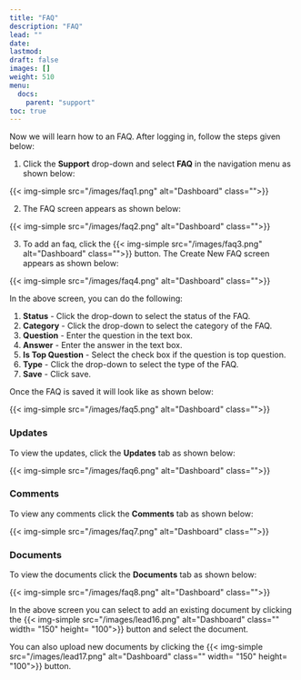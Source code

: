 ```yaml
---
title: "FAQ"
description: "FAQ"
lead: ""
date:
lastmod:
draft: false
images: []
weight: 510
menu:
  docs:
    parent: "support"
toc: true
---
```


Now we will learn how to an FAQ. After logging in, follow the steps given below:

1.	Click the **Support** drop-down and select **FAQ** in the navigation menu as shown below:

 {{< img-simple src="/images/faq1.png"  alt="Dashboard" class="">}}

2.	The FAQ screen appears as shown below:

 {{< img-simple src="/images/faq2.png"  alt="Dashboard" class="">}}

3.	To add an faq, click the  {{< img-simple src="/images/faq3.png"  alt="Dashboard" class="">}} button. The Create New FAQ screen appears as shown below:

{{< img-simple src="/images/faq4.png"  alt="Dashboard" class="">}}

In the above screen, you can do the following:
1. **Status** - Click the drop-down to select the status of the FAQ.
2. **Category** - Click the drop-down to select the category of the FAQ.
3. **Question** - Enter the question in the text box.
4. **Answer** - Enter the answer in the text box.
5. **Is Top Question** - Select the check box if the question is top question.
6. **Type** - Click the drop-down to select the type of the FAQ.
7. **Save** - Click save.

Once the FAQ is saved it will look like as shown below:

{{< img-simple src="/images/faq5.png"  alt="Dashboard" class="">}}

### Updates

To view the updates, click the **Updates** tab as shown below:

{{< img-simple src="/images/faq6.png"  alt="Dashboard" class="">}}

### Comments

To view any comments click the **Comments** tab as shown below:

{{< img-simple src="/images/faq7.png"  alt="Dashboard" class="">}}

### Documents

To view the documents click the **Documents** tab as shown below:

{{< img-simple src="/images/faq8.png"  alt="Dashboard" class="">}}

In the above screen you can select to add an existing document by clicking the {{< img-simple src="/images/lead16.png"  alt="Dashboard" class="" width= "150" height= "100">}} button and select the document.

You can also upload new documents by clicking the {{< img-simple src="/images/lead17.png"  alt="Dashboard" class="" width= "150" height= "100">}} button.
